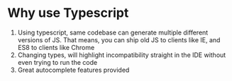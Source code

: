 # Why use Typescript 

1. Using typescript, same codebase can generate multiple different versions of JS. That means, you can ship old JS to clients like IE, and ES8 to clients like Chrome 
2. Changing types, will highlight incompatibility straight in the IDE without even trying to run the code 
3. Great autocomplete features provided  